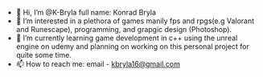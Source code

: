 - 👋 Hi, I’m @K-Bryla full name: Konrad Bryla
- 👀 I’m interested in a plethora of games manily fps and rpgs(e.g Valorant and Runescape), programming, and grapgic design (Photoshop).
- 🌱 I’m currently learning game development in c++ using the unreal engine on udemy and planning on working on this personal project for quite some time.
- 📫 How to reach me: email - kbryla16@gmail.com

<!---
K-Bryla/K-Bryla is a ✨ special ✨ repository because its `README.md` (this file) appears on your GitHub profile.
You can click the Preview link to take a look at your changes.
--->
